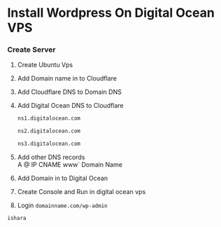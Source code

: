 

# Install Wordpress On Digital Ocean VPS
### Create Server


1. Create Ubuntu Vps

2. Add Domain name in to Cloudflare

3. Add Cloudflare DNS to Domain DNS

4. Add Digital Ocean DNS to Cloudflare

      ```sh
    ns1.digitalocean.com
    ```
      ```sh
    ns2.digitalocean.com
    ```
      ```sh
    ns3.digitalocean.com
    ```
    
5. Add other DNS records  
   A    @  IP
  CNAME     www`    Domain Name
6. Add Domain in to Digital Ocean

7. Create Console and Run in digital ocean vps

8. Login `domainname.com/wp-admin `


`ishara` 
 
